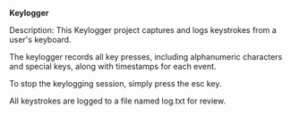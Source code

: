 **Keylogger**

Description:
This Keylogger project captures and logs keystrokes from a user's keyboard. 

The keylogger records all key presses, including alphanumeric characters and special keys, along with timestamps for each event. 

To stop the keylogging session, simply press the esc key. 

All keystrokes are logged to a file named log.txt for review.
